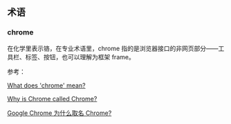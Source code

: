 ## 术语

### chrome

在化学里表示铬，在专业术语里，chrome 指的是浏览器接口的非网页部分——工具栏、标签、按钮，也可以理解为框架 frame。







参考：

[What does 'chrome' mean?](https://stackoverflow.com/questions/5071905/what-does-chrome-mean)

[Why is Chrome called Chrome?](https://www.quora.com/Google-Chrome/Why-is-Chrome-called-Chrome) 

[Google Chrome 为什么取名 Chrome?](https://www.zhihu.com/question/19826456)